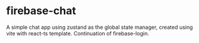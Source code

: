 # firebase-chat
A simple chat app using zustand as the global state manager, created using vite with react-ts template. Continuation of firebase-login.
